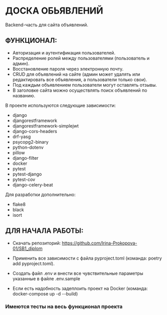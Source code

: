 # ДОСКА ОБЬЯВЛЕНИЙ

Backend-часть для сайта объявлений.

## ФУНКЦИОНАЛ:

* Авторизация и аутентификация пользователей.
* Распределение ролей между пользователями (пользователь и админ).
* Восстановление пароля через электронную почту.
* CRUD для объявлений на сайте (админ может удалять или редактировать все объявления, а пользователи только свои).
* Под каждым объявлением пользователи могут оставлять отзывы.
* В заголовке сайта можно осуществлять поиск объявлений по названию.

В проекте используются следующие зависимости:

* django
* djangorestframework
* djangorestframework-simplejwt
* django-cors-headers
* drf-yasg
* psycopg2-binary
* python-dotenv
* pillow
* django-filter
* docker
* pytest
* pytest-django
* pytest-cov
* django-celery-beat

Для разработки дополнительно:

* flake8
* black
* isort

## ДЛЯ НАЧАЛА РАБОТЫ:

* Скачать репозиторий: https://github.com/Irina-Prokopova-01/SB1_diplom

* Применить все зависимости с файла pyproject.toml
(команда: poetry add pyproject.toml).

* Создать файл .env и внести все чувствительные параметры указанные в файле .env.sample

* Если есть надобность задеплоить проект на Docker
(команда: docker-compose up -d --build)


### Имеются тесты на весь функционал проекта

